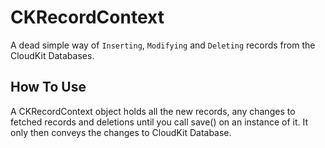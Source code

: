 # CKRecordContext

A dead simple way of `Inserting`, `Modifying` and `Deleting` records from the CloudKit Databases.

## How To Use

A CKRecordContext object holds all the new records, any changes to fetched records and deletions until you call save() on an instance of it. It only then conveys the changes to CloudKit Database.
